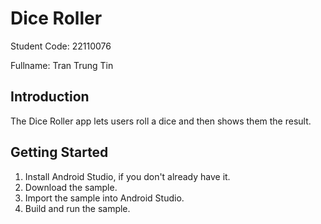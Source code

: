 Dice Roller
================================

Student Code: 22110076

Fullname: Tran Trung Tin


Introduction
------------
The Dice Roller app lets users roll a dice and then shows them the result.


Getting Started
---------------
1. Install Android Studio, if you don't already have it.
2. Download the sample.
3. Import the sample into Android Studio.
4. Build and run the sample.
